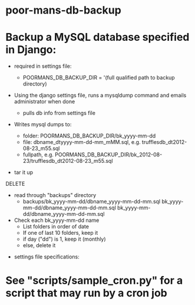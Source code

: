 poor-mans-db-backup
===================

# Backup a MySQL database specified in Django:
* required in settings file:
	* POORMANS_DB_BACKUP_DIR = '(full qualified path to backup directory)

* Using the django settings file, runs a mysqldump command and emails administrator when done
 	* pulls db info from settings file
	
* Writes mysql dumps to:
     - folder:  POORMANS_DB_BACKUP_DIR/bk_yyyy-mm-dd
     - file: dbname_dtyyyy-mm-dd-mm_mMM.sql, e.g. trufflesdb_dt2012-08-23_m55.sql
	 - fullpath, e.g. POORMANS_DB_BACKUP_DIR/bk_2012-08-23/trufflesdb_dt2012-08-23_m55.sql

* tar it up

DELETE
- read through "backups" directory
     - backups/bk_yyyy-mm-dd/dbname_yyyy-mm-dd-mm.sql
                 bk_yyyy-mm-dd/dbname_yyyy-mm-dd-mm.sql
                 bk_yyyy-mm-dd/dbname_yyyy-mm-dd-mm.sql
- Check each bk_yyyy-mm-dd name
     - List folders in order of date
     - If one of last 10 folders, keep it
     - if day ("dd") is 1, keep it (monthly)
     - else, delete it

* settings file specifications:

# See "scripts/sample_cron.py" for a script that may run by a cron job

# 
